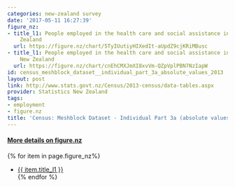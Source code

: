 ```yaml
---
categories: new-zealand survey
date: '2017-05-11 16:27:39'
figure_nz:
- title_l1: People employed in the health care and social assistance industry in New
    Zealand
  url: https://figure.nz/chart/5TyIUutiyHIXedIt-aUpdZ9cjKRiMBusc
- title_l1: People employed in the health care and social assistance industry in Auckland,
    New Zealand
  url: https://figure.nz/chart/cnEhCMXJmXI8xvVm-QZpVplPBN7NzIapW
id: census_meshblock_dataset__individual_part_3a_absolute_values_2013
layout: post
link: http://www.stats.govt.nz/Census/2013-census/data-tables.aspx
provider: Statistics New Zealand
tags:
- employment
- figure.nz
title: 'Census: Meshblock Dataset - Individual Part 3a (absolute values) 2013'
---
```


<h4><u> More details on figure.nz</u></h4>
{% for item in page.figure_nz%}
<ul class="post-list-l2">
    <li><a href="{{ item.url }}">{{ item.title_l1 }}</a></li>
{% endfor %}
</ul>